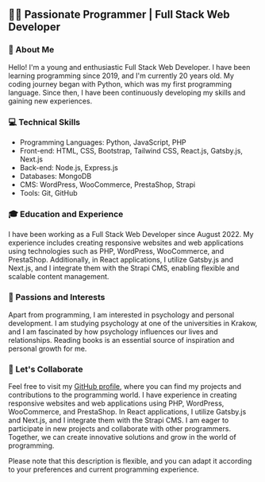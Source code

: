 ## 👨‍💻 Passionate Programmer | Full Stack Web Developer

### 🌟 About Me
Hello! I'm a young and enthusiastic Full Stack Web Developer. I have been learning programming since 2019, and I'm currently 20 years old. My coding journey began with Python, which was my first programming language. Since then, I have been continuously developing my skills and gaining new experiences.

### 💻 Technical Skills
- Programming Languages: Python, JavaScript, PHP
- Front-end: HTML, CSS, Bootstrap, Tailwind CSS, React.js, Gatsby.js, Next.js
- Back-end: Node.js, Express.js
- Databases: MongoDB
- CMS: WordPress, WooCommerce, PrestaShop, Strapi
- Tools: Git, GitHub

### 🎓 Education and Experience
I have been working as a Full Stack Web Developer since August 2022. My experience includes creating responsive websites and web applications using technologies such as PHP, WordPress, WooCommerce, and PrestaShop. Additionally, in React applications, I utilize Gatsby.js and Next.js, and I integrate them with the Strapi CMS, enabling flexible and scalable content management.

### 🧠 Passions and Interests
Apart from programming, I am interested in psychology and personal development. I am studying psychology at one of the universities in Krakow, and I am fascinated by how psychology influences our lives and relationships. Reading books is an essential source of inspiration and personal growth for me.

### 🚀 Let's Collaborate
Feel free to visit my [GitHub profile](https://github.com/Klaudiusz16/), where you can find my projects and contributions to the programming world. I have experience in creating responsive websites and web applications using PHP, WordPress, WooCommerce, and PrestaShop. In React applications, I utilize Gatsby.js and Next.js, and I integrate them with the Strapi CMS. I am eager to participate in new projects and collaborate with other programmers. Together, we can create innovative solutions and grow in the world of programming.

Please note that this description is flexible, and you can adapt it according to your preferences and current programming experience.


